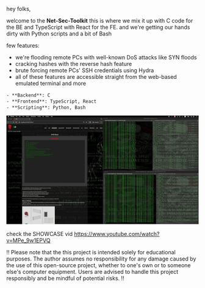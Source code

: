hey folks, 

welcome to the **Net-Sec-Toolkit** this is where we mix it up with C code for the BE 
and TypeScript with React for the FE. and we're getting our hands dirty with Python scripts and a bit of Bash

few features:
- we're flooding remote PCs with well-known DoS attacks like SYN floods
- cracking hashes with the reverse hash feature
- brute forcing remote PCs' SSH credentials using Hydra
- all of these features are accessible straight from the web-based emulated terminal and more

```plaintextA technology stack:
- **Backend**: C
- **Frontend**: TypeScript, React
- **Scripting**: Python, Bash
```

![VID_SCREEN](https://github.com/jaroslavdusek1/net-sec-toolkit/blob/main/fe/public/nm.png)

check the SHOWCASE vid
https://www.youtube.com/watch?v=MPe_9w1EPVQ



!! Please note that the this project is intended solely for educational purposes. The author assumes no responsibility for any damage caused by the use of this open-source project, whether to one's own or to someone else's computer equipment. Users are advised to handle this project responsibly and be mindful of potential risks. !!

